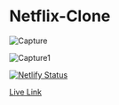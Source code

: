 # Netflix-Clone

![Capture](https://github.com/Dhruvpandey08/Netflix-Clone/assets/87525399/3d1998eb-09b8-4bf9-ad34-7b1d6ef39c17)


![Capture1](https://github.com/Dhruvpandey08/Netflix-Clone/assets/87525399/cf799fc3-61ad-4a21-b52d-5a6aeae6ef46)

[![Netlify Status](https://api.netlify.com/api/v1/badges/a3272c6e-acd4-402c-8656-7bbf20133813/deploy-status)](https://app.netlify.com/sites/netflix-clone-fed/deploys)

<a href="https://netflix-clone-fed.netlify.app/">Live Link</a>  


